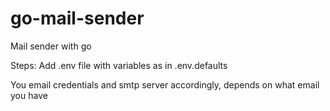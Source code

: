# go-mail-sender
Mail sender with go

Steps:
Add .env file with variables as in .env.defaults

You email credentials and smtp server accordingly, depends on what email you have
